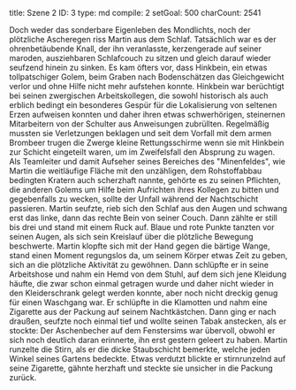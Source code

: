 title:          Szene 2
ID:             3
type:           md
compile:        2
setGoal:        500
charCount:      2541


Doch weder das sonderbare Eigenleben des Mondlichts, noch der plötzliche Ascheregen riss Martin aus dem Schlaf. Tatsächlich war es der ohrenbetäubende Knall, der ihn veranlasste, kerzengerade auf seiner maroden, ausziehbaren Schlafcouch zu sitzen und gleich darauf wieder seufzend hinein zu sinken. Es kam öfters vor, dass Hinkbein, ein etwas tollpatschiger Golem, beim Graben nach Bodenschätzen das Gleichgewicht verlor und ohne Hilfe nicht mehr aufstehen konnte. Hinkbein war berüchtigt bei seinen zwergischen Arbeitskollegen, die sowohl historisch als auch erblich bedingt ein besonderes Gespür für die Lokalisierung von seltenen Erzen aufweisen konnten und daher ihren etwas schwerhörigen, steinernen Mitarbeitern von der Schulter aus Anweisungen zubrüllten. Regelmäßig mussten sie Verletzungen beklagen und seit dem Vorfall mit dem armen Brombeer trugen die Zwerge kleine Rettungsschirme wenn sie mit Hinkbein zur Schicht eingeteilt waren, um im Zweifelsfall den Absprung zu wagen.
Als Teamleiter und damit Aufseher seines Bereiches des "Minenfeldes", wie Martin die weitläufige Fläche mit den unzähligen, dem Rohstoffabbau bedingten Kratern auch scherzhaft nannte, gehörte es zu seinen Pflichten, die anderen Golems um Hilfe beim Aufrichten ihres Kollegen zu bitten und gegebenfalls zu wecken, sollte der Unfall während der Nachtschicht passieren. Martin seufzte, rieb sich den Schlaf aus den Augen und schwang erst das linke, dann das rechte Bein von seiner Couch. Dann zählte er still bis drei und stand mit einem Ruck auf. Blaue und rote Punkte tanzten vor seinen Augen, als sich sein Kreislauf über die plötzliche Bewegung beschwerte. Martin klopfte sich mit der Hand gegen die bärtige Wange, stand einen Moment regungslos da, um seinem Körper etwas Zeit zu geben, sich an die plötzliche Aktivität zu gewöhnen. Dann schlüpfte er in seine Arbeitshose und nahm ein Hemd von dem Stuhl, auf dem sich jene Kleidung häufte, die zwar schon einmal getragen wurde und daher nicht wieder in den Kleiderschrank gelegt werden konnte, aber noch nicht dreckig genug für einen Waschgang war. Er schlüpfte in die Klamotten und nahm eine Zigarette aus der Packung auf seinem Nachtkästchen. Dann ging er nach draußen, seufzte noch einmal tief und wollte seinen Tabak anstecken, als er stockte: Der Aschenbecher auf dem Fenstersims war übervoll, obwohl er sich noch deutlich daran erinnerte, ihn erst gestern geleert zu haben. Martin runzelte die Stirn, als er die dicke Staubschicht bemerkte, welche jeden Winkel seines Gartens bedeckte. Etwas verdutzt blickte er stirnrunzelnd auf seine Zigarette, gähnte herzhaft und steckte sie unsicher in die Packung zurück.

